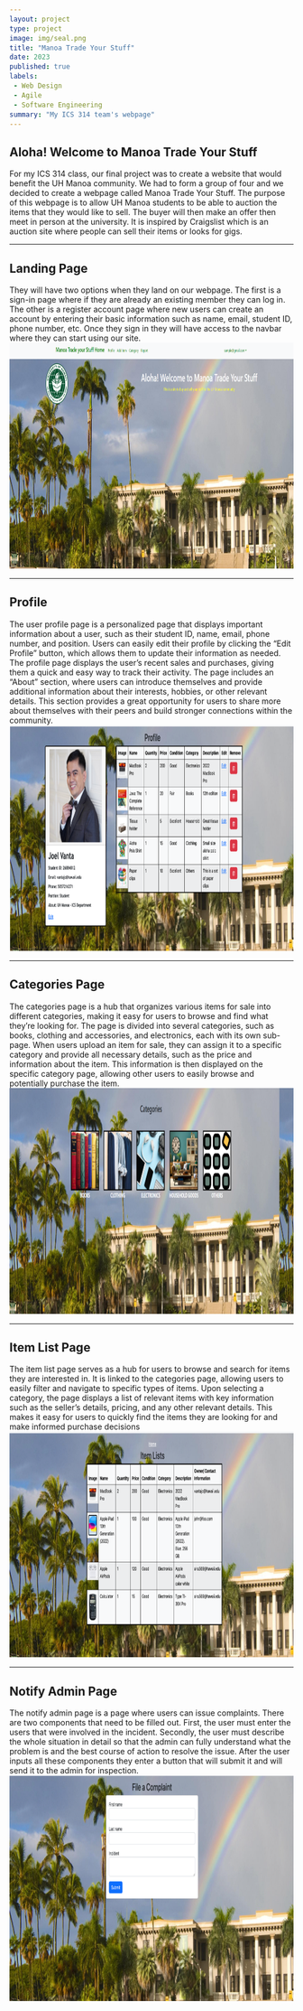 ```yaml
---
layout: project
type: project
image: img/seal.png
title: "Manoa Trade Your Stuff"
date: 2023
published: true
labels:
 - Web Design
 - Agile
 - Software Engineering
summary: "My ICS 314 team's webpage"
---
```

<h2> Aloha! Welcome to Manoa Trade Your Stuff </h2>
For my ICS 314 class, our final project was to create a website that would benefit the UH Manoa community. We had to form a group of four and we decided to create a webpage called Manoa Trade Your Stuff. The purpose of this webpage is to allow UH Manoa students to be able to auction the items that they would like to sell. The buyer will then make an offer then meet in person at the university. It is inspired by Craigslist which is an auction site where people can sell their items or looks for gigs. 
<hr>
<h2> Landing Page </h2>
They will have two options when they land on our webpage. The first is a sign-in page where if they are already an existing member they can log in. The other is a register account page where new users can create an account by entering their basic information such as name, email, student ID, phone number, etc. Once they sign in they will have access to the navbar where they can start using our site.
<img src="../img/landing.png" height = 400>
<hr>
<h2> Profile </h2>
The user profile page is a personalized page that displays important information about a user, such as their student ID, name, email, phone number, and position. Users can easily edit their profile by clicking the “Edit Profile” button, which allows them to update their information as needed. The profile page displays the user’s recent sales and purchases, giving them a quick and easy way to track their activity. The page includes an “About” section, where users can introduce themselves and provide additional information about their interests, hobbies, or other relevant details. This section provides a great opportunity for users to share more about themselves with their peers and build stronger connections within the community.
<img src="../img/profile.png" height = 400>
<hr>
<h2> Categories Page </h2>
The categories page is a hub that organizes various items for sale into different categories, making it easy for users to browse and find what they’re looking for. The page is divided into several categories, such as books, clothing and accessories, and electronics, each with its own sub-page. When users upload an item for sale, they can assign it to a specific category and provide all necessary details, such as the price and information about the item. This information is then displayed on the specific category page, allowing other users to easily browse and potentially purchase the item.
<img src="../img/category.png" height = 400>
<hr>
<h2> Item List Page </h2>
The item list page serves as a hub for users to browse and search for items they are interested in. It is linked to the categories page, allowing users to easily filter and navigate to specific types of items. Upon selecting a category, the page displays a list of relevant items with key information such as the seller’s details, pricing, and any other relevant details. This makes it easy for users to quickly find the items they are looking for and make informed purchase decisions
<img src="../img/listitem.png" height = 400>
<hr>
<h2> Notify Admin Page </h2>
The notify admin page is a page where users can issue complaints. There are two components that need to be filled out. First, the user must enter the users that were involved in the incident. Secondly, the user must describe the whole situation in detail so that the admin can fully understand what the problem is and the best course of action to resolve the issue. After the user inputs all these components they enter a button that will submit it and will send it to the admin for inspection.
<img src="../img/report.png" height = 400>
